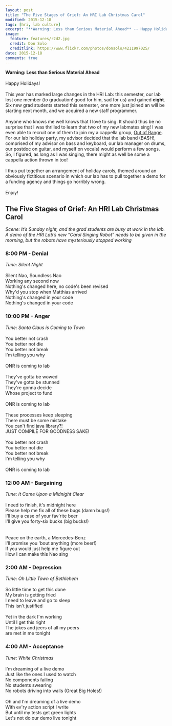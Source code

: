 ```yaml
---
layout: post
title: "The Five Stages of Grief: An HRI Lab Christmas Carol"
modified: 2015-12-18
tags: [hri, lab culture]
excerpt: "**Warning: Less than Serious Material Ahead** -- Happy Holidays!"
image:
  feature: features/r2d2.jpg
  credit: Don Solo
  creditlink: https://www.flickr.com/photos/donsolo/4211997025/
date: 2015-12-18
comments: true
---
```


**Warning: Less than Serious Material Ahead**  
<br/>
Happy Holidays!  
<br/>
This year has marked large changes in the HRI Lab: this semester, our
lab lost one member (to graduation! good for him, sad for us) and
gained **eight**. Six new grad students started this semester, one
more just joined an will be starting next month, and we acquired a new
staff programmer.  
<br/>
Anyone who knows me well knows that I love to sing. It should thus be
no surprise that I was thrilled to learn that two of my new labmates
sing! I was even able to recruit one of them to join my a cappella
group, [Out of Range](https://www.facebook.com/OutofRangeACappella/).
<br/>
For our lab holiday party, my advisor decided that the lab band
(BA$H!, comprised of my advisor on bass and keyboard, our lab manager
on drums, our postdoc on guitar, and myself on vocals) would perform a
few songs. So, I figured, as long as I was singing, there might as
well be some a cappella action thrown in too!  
<br/>
I thus put together an arrangement of holiday carols,
themed around an obviously fictitious scenario in which our lab has to
pull together a demo for a funding agency and things go horribly
wrong.  
<br/>
Enjoy!  

## The Five Stages of Grief: An HRI Lab Christmas Carol ##  
*Scene: It’s Sunday night, and the grad students are busy at work in
the lab. A demo of the HRI Lab’s new “Carol Singing Robot” needs to be
given in the morning, but the robots have mysteriously stopped
working*  
  
### 8:00 PM - Denial ###  
*Tune: Silent Night*  
<br/>
Silent Nao, Soundless Nao  
Working any second now  
Nothing's changed here, no code's been revised  
Why'd you stop when Matthias arrived  
Nothing's changed in your code  
Nothing's changed in your code  
  
### 10:00 PM - Anger ###
*Tune: Santa Claus is Coming to Town*  
<br/>
You better not crash  
You better not die  
You better not break  
I'm telling you why  
<br/>
ONR is coming to lab  
<br/>
They've gotta be wowed  
They've gotta be stunned  
They're gonna decide  
Whose project to fund  
<br/>
ONR is coming to lab  
<br/>
These processes keep sleeping  
There must be some mistake  
You can't find java library?!  
JUST COMPILE FOR GOODNESS SAKE!  
<br/>
You better not crash  
You better not die  
You better not break  
I'm telling you why  
<br/>
ONR is coming to lab  
  
### 12:00 AM - Bargaining ###  
*Tune: It Came Upon a Midnight Clear*  
<br/>
I need to finish, it's midnight here  
Please help me fix all of these bugs (damn bugs!)  
I'll buy a case of your fav'rite beer  
I'll give you forty-six bucks (big bucks!)  
<br/>  
Peace on the earth, a Mercedes-Benz  
I'll promise you 'bout anything (more beer!)  
If you would just help me figure out  
How I can make this Nao sing  
  
### 2:00 AM - Depression ###  
*Tune: Oh Little Town of Bethlehem*  
<br/>
So little time to get this done  
My brain is getting fried  
I need to leave and go to sleep  
This isn't justified  
<br/>
Yet in the dark I'm working  
Until I get this right  
The jokes and jeers of all my peers  
are met in me tonight  
  
### 4:00 AM - Acceptance ###  
*Tune: White Christmas*  
<br/>
I'm dreaming of a live demo  
Just like the ones I used to watch  
No components failing  
No students swearing  
No robots driving into walls (Great Big Holes!)  
<br/>
Oh and I'm dreaming of a live demo  
With ev'ry action script I write  
But until my tests get green lights  
Let's not do our demo live tonight  
  
